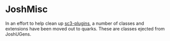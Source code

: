 # JoshMisc

In an effort to help clean up [sc3-plugins](https://github.com/supercollider/sc3-plugins), a number of classes and extensions have been moved out to quarks. These are classes ejected from JoshUGens.
